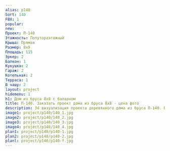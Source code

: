```yaml
---
alias: p140
Sort: 140
FBX: 1
popular: 
new: 
Проект: П-140
Этажность: Полутораэтажный
Крыша: Прямая
Размер: 8х9
Площадь: 115
Эркер: 2
Балкон: 1
Кукушка: 2
Гараж: 2
Котельная: 2
Терраса: 1
В чашу: 2
layout: project
hidemenu: 1
h1: Дом из бруса 8х8 с балконом
title: П-140. Заказать проект дома из бруса 8х8 - цена фото
description: 3d визуализация проекта деревянного дома из бруса П-140. Площадь 115 м2, размер 8х8. Вы можете внести любые изменения в проект.
image1: project/p140/140_1.jpg
image2: project/p140/140_2.jpg
image3: project/p140/140_3.jpg
image4: project/p140/140_4.jpg
plan1: project/p140/p140-1.jpg
plan2: project/p140/p140-2.jpg
planl: project/p140/p140-f.jpg
---
```

